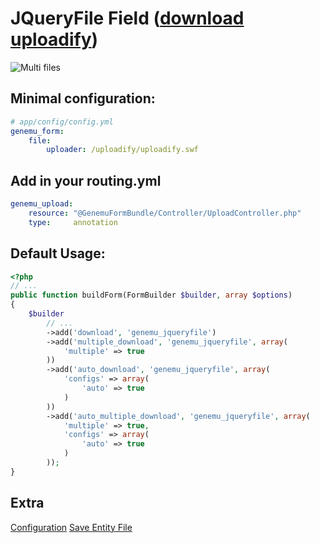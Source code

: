 # JQueryFile Field ([download uploadify](http://www.uploadify.com))

![Multi files](https://github.com/genemu/GenemuFormBundle/raw/2.0/Resources/doc/jquery/file/images/multiple.png)

## Minimal configuration:

``` yml
# app/config/config.yml
genemu_form:
    file:
        uploader: /uploadify/uploadify.swf
```

## Add in your routing.yml

``` yml
genemu_upload:
    resource: "@GenemuFormBundle/Controller/UploadController.php"
    type:     annotation
```

## Default Usage:

``` php
<?php
// ...
public function buildForm(FormBuilder $builder, array $options)
{
    $builder
        // ...
        ->add('download', 'genemu_jqueryfile')
        ->add('multiple_download', 'genemu_jqueryfile', array(
            'multiple' => true
        ))
        ->add('auto_download', 'genemu_jqueryfile', array(
            'configs' => array(
                'auto' => true
            )
        ))
        ->add('auto_multiple_download', 'genemu_jqueryfile', array(
            'multiple' => true,
            'configs' => array(
                'auto' => true
            )
        ));
}
```

## Extra

[Configuration](https://github.com/genemu/GenemuFormBundle/blob/2.0/Resources/doc/jquery/file/default.md)
[Save Entity File](https://github.com/genemu/GenemuFormBundle/blob/2.0/Resources/doc/jquery/file/entity.md)
